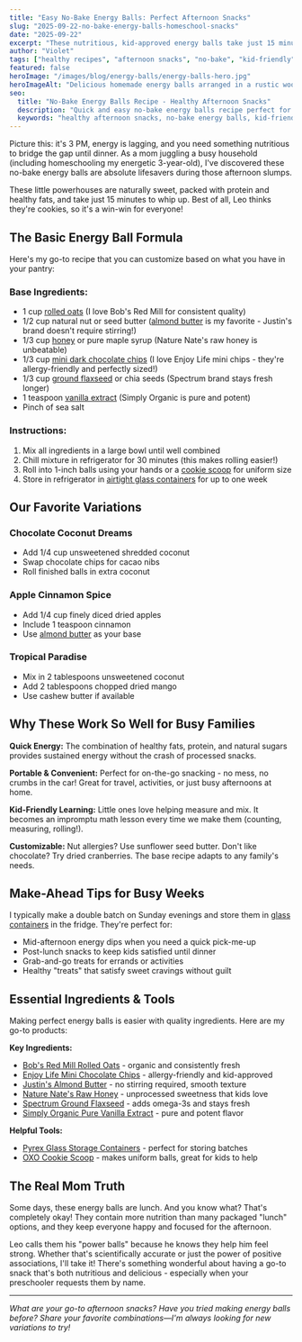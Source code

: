 ```yaml
---
title: "Easy No-Bake Energy Balls: Perfect Afternoon Snacks"
slug: "2025-09-22-no-bake-energy-balls-homeschool-snacks"
date: "2025-09-22"
excerpt: "These nutritious, kid-approved energy balls take just 15 minutes to make and provide sustained energy for busy afternoons. Plus, they're naturally sweetened and packed with wholesome ingredients!"
author: "Violet"
tags: ["healthy recipes", "afternoon snacks", "no-bake", "kid-friendly", "natural ingredients"]
featured: false
heroImage: "/images/blog/energy-balls/energy-balls-hero.jpg"
heroImageAlt: "Delicious homemade energy balls arranged in a rustic wooden bowl, perfect healthy afternoon snack"
seo:
  title: "No-Bake Energy Balls Recipe - Healthy Afternoon Snacks"
  description: "Quick and easy no-bake energy balls recipe perfect for busy families. Naturally sweetened, nutritious, and kid-approved snacks ready in 15 minutes."
  keywords: "healthy afternoon snacks, no-bake energy balls, kid-friendly recipes, natural snacks"
---
```


Picture this: it's 3 PM, energy is lagging, and you need something nutritious to bridge the gap until dinner. As a mom juggling a busy household (including homeschooling my energetic 3-year-old), I've discovered these no-bake energy balls are absolute lifesavers during those afternoon slumps.

These little powerhouses are naturally sweet, packed with protein and healthy fats, and take just 15 minutes to whip up. Best of all, Leo thinks they're cookies, so it's a win-win for everyone!

## The Basic Energy Ball Formula

Here's my go-to recipe that you can customize based on what you have in your pantry:

### Base Ingredients:
- 1 cup [rolled oats](https://amzn.to/4mRy7bP) (I love Bob's Red Mill for consistent quality)
- 1/2 cup natural nut or seed butter ([almond butter](https://amzn.to/45PXtke) is my favorite - Justin's brand doesn't require stirring!)
- 1/3 cup [honey](https://amzn.to/4psWONx) or pure maple syrup (Nature Nate's raw honey is unbeatable)
- 1/3 cup [mini dark chocolate chips](https://amzn.to/4mQaJey) (I love Enjoy Life mini chips - they're allergy-friendly and perfectly sized!)
- 1/3 cup [ground flaxseed](https://amzn.to/3V0zrwG) or chia seeds (Spectrum brand stays fresh longer)
- 1 teaspoon [vanilla extract](https://amzn.to/481fTzN) (Simply Organic is pure and potent)
- Pinch of sea salt

### Instructions:
1. Mix all ingredients in a large bowl until well combined
2. Chill mixture in refrigerator for 30 minutes (this makes rolling easier!)
3. Roll into 1-inch balls using your hands or a [cookie scoop](https://amzn.to/3K8be5a) for uniform size
4. Store in refrigerator in [airtight glass containers](https://amzn.to/464RAyo) for up to one week

## Our Favorite Variations

### Chocolate Coconut Dreams
- Add 1/4 cup unsweetened shredded coconut
- Swap chocolate chips for cacao nibs
- Roll finished balls in extra coconut

### Apple Cinnamon Spice
- Add 1/4 cup finely diced dried apples
- Include 1 teaspoon cinnamon
- Use [almond butter](https://amzn.to/45PXtke) as your base

### Tropical Paradise
- Mix in 2 tablespoons unsweetened coconut
- Add 2 tablespoons chopped dried mango
- Use cashew butter if available

## Why These Work So Well for Busy Families

**Quick Energy:** The combination of healthy fats, protein, and natural sugars provides sustained energy without the crash of processed snacks.

**Portable & Convenient:** Perfect for on-the-go snacking - no mess, no crumbs in the car! Great for travel, activities, or just busy afternoons at home.

**Kid-Friendly Learning:** Little ones love helping measure and mix. It becomes an impromptu math lesson every time we make them (counting, measuring, rolling!).

**Customizable:** Nut allergies? Use sunflower seed butter. Don't like chocolate? Try dried cranberries. The base recipe adapts to any family's needs.

## Make-Ahead Tips for Busy Weeks

I typically make a double batch on Sunday evenings and store them in [glass containers](https://amzn.to/464RAyo) in the fridge. They're perfect for:

- Mid-afternoon energy dips when you need a quick pick-me-up
- Post-lunch snacks to keep kids satisfied until dinner  
- Grab-and-go treats for errands or activities
- Healthy "treats" that satisfy sweet cravings without guilt

## Essential Ingredients & Tools

Making perfect energy balls is easier with quality ingredients. Here are my go-to products:

**Key Ingredients:**
- [Bob's Red Mill Rolled Oats](https://amzn.to/4mRy7bP) - organic and consistently fresh
- [Enjoy Life Mini Chocolate Chips](https://amzn.to/4mQaJey) - allergy-friendly and kid-approved  
- [Justin's Almond Butter](https://amzn.to/45PXtke) - no stirring required, smooth texture
- [Nature Nate's Raw Honey](https://amzn.to/4psWONx) - unprocessed sweetness that kids love
- [Spectrum Ground Flaxseed](https://amzn.to/3V0zrwG) - adds omega-3s and stays fresh
- [Simply Organic Pure Vanilla Extract](https://amzn.to/481fTzN) - pure and potent flavor

**Helpful Tools:**
- [Pyrex Glass Storage Containers](https://amzn.to/464RAyo) - perfect for storing batches
- [OXO Cookie Scoop](https://amzn.to/3K8be5a) - makes uniform balls, great for kids to help

## The Real Mom Truth

Some days, these energy balls are lunch. And you know what? That's completely okay! They contain more nutrition than many packaged "lunch" options, and they keep everyone happy and focused for the afternoon.

Leo calls them his "power balls" because he knows they help him feel strong. Whether that's scientifically accurate or just the power of positive associations, I'll take it! There's something wonderful about having a go-to snack that's both nutritious and delicious - especially when your preschooler requests them by name.

---

*What are your go-to afternoon snacks? Have you tried making energy balls before? Share your favorite combinations—I'm always looking for new variations to try!*
